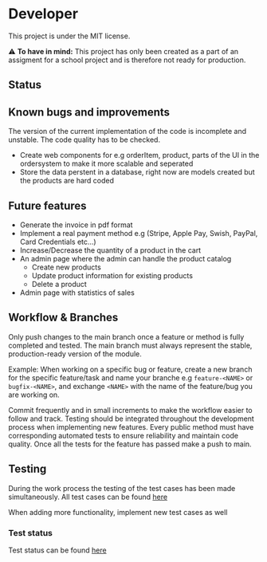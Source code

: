 # Developer
This project is under the MIT license.

⚠️ **To have in mind:** This project has only been created as a part of an assigment for a school project and is therefore not ready for production.

## Status


## Known bugs and improvements
The version of the current implementation of the code is incomplete and unstable. The code quality has to be checked.

- Create web components for e.g orderItem, product, parts of the UI in the ordersystem to make it more scalable and seperated
- Store the data perstent in a database, right now are models created but the products are hard coded


## Future features
- Generate the invoice in pdf format
- Implement a real payment method e.g (Stripe, Apple Pay, Swish, PayPal, Card Credentials etc...)
- Increase/Decrease the quantity of a product in the cart
- An admin page where the admin can handle the product catalog
    - Create new products
    - Update product information for existing products
    - Delete a product
- Admin page with statistics of sales

## Workflow & Branches
Only push changes to the main branch once a feature or method is fully completed and tested. The main branch must always represent the stable, production-ready version of the module.

Example:
When working on a specific bug or feature, create a new branch for the specific feature/task and name your branche e.g `feature-<NAME>` or `bugfix-<NAME>`, and exchange `<NAME>` with the name of the feature/bug you are working on.

Commit frequently and in small increments to make the workflow easier to follow and track. Testing should be integrated throughout the development process when implementing new features. Every public method must have corresponding automated tests to ensure reliability and maintain code quality. Once all the tests for the feature has passed make a push to main.


## Testing
During the work process the testing of the test cases has been made simultaneously. All test cases can be found [here](tests.md)

When adding more functionality, implement new test cases as well

### Test status
Test status can be found [here](test-report.md)



